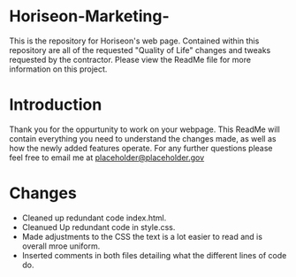 # Horiseon-Marketing-
This is the repository for Horiseon's web page. Contained within this repository are all of the requested "Quality of Life" changes and tweaks requested by the contractor. Please view the ReadMe file for more information on this project.
 

 # Introduction
 Thank you for the oppurtunity to work on your webpage. This ReadMe will contain everything you need to understand the changes made, as well as how the newly added features operate. For any further questions please feel free to email me at placeholder@placeholder.gov

 # Changes 
 - Cleaned up redundant code index.html.
 - Cleanued Up redundant code in style.css.
 - Made adjustments to the CSS the text is a lot easier to read and is overall mroe uniform. 
 - Inserted comments in both files detailing what the different lines of code do.